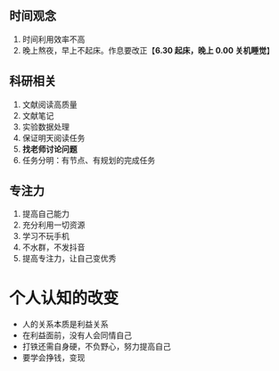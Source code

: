 
## 时间观念

1. 时间利用效率不高
2. 晚上熬夜，早上不起床。作息要改正【**6.30 起床，晚上 0.00 关机睡觉**】
## 科研相关
1. 文献阅读高质量
2. 文献笔记
3. 实验数据处理
4. 保证明天阅读任务
5. **找老师讨论问题**
6. 任务分明：有节点、有规划的完成任务
## 专注力
1. 提高自己能力
2. 充分利用一切资源
3. 学习不玩手机
4. 不水群，不发抖音
5. 提高专注力，让自己变优秀
# 个人认知的改变
- 人的关系本质是利益关系
- 在利益面前，没有人会同情自己
- 打铁还需自身硬，不负野心，努力提高自己
- 要学会挣钱，变现